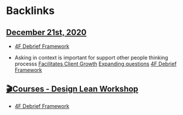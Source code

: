 
# Backlinks
## [December 21st, 2020](<December 21st, 2020.md>)
- [4F Debrief Framework](<4F Debrief Framework.md>)

- Asking in context is important for support other people thinking processs [Facilitates Client Growth](<Facilitates Client Growth.md>) [Expanding questions](<Expanding questions.md>) [4F Debrief Framework](<4F Debrief Framework.md>)

## [🎬Courses - Design Lean Workshop](<🎬Courses - Design Lean Workshop.md>)
- [4F Debrief Framework](<4F Debrief Framework.md>)

